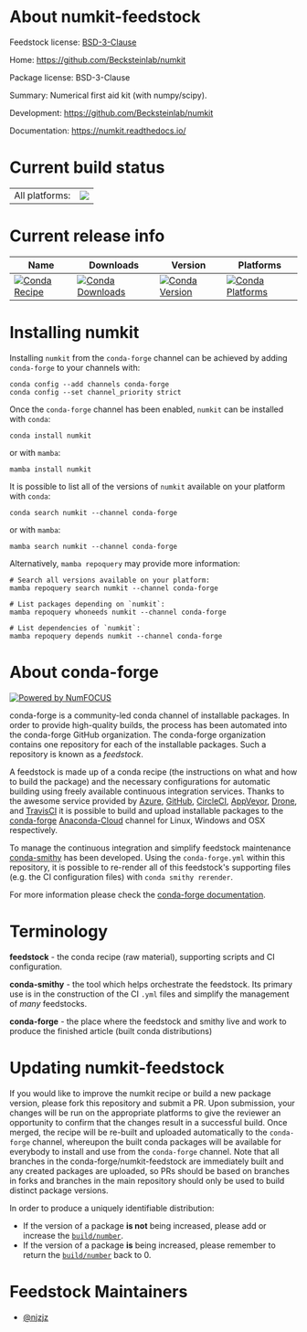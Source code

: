 About numkit-feedstock
======================

Feedstock license: [BSD-3-Clause](https://github.com/conda-forge/numkit-feedstock/blob/main/LICENSE.txt)

Home: https://github.com/Becksteinlab/numkit

Package license: BSD-3-Clause

Summary: Numerical first aid kit (with numpy/scipy).

Development: https://github.com/Becksteinlab/numkit

Documentation: https://numkit.readthedocs.io/

Current build status
====================


<table><tr><td>All platforms:</td>
    <td>
      <a href="https://dev.azure.com/conda-forge/feedstock-builds/_build/latest?definitionId=17221&branchName=main">
        <img src="https://dev.azure.com/conda-forge/feedstock-builds/_apis/build/status/numkit-feedstock?branchName=main">
      </a>
    </td>
  </tr>
</table>

Current release info
====================

| Name | Downloads | Version | Platforms |
| --- | --- | --- | --- |
| [![Conda Recipe](https://img.shields.io/badge/recipe-numkit-green.svg)](https://anaconda.org/conda-forge/numkit) | [![Conda Downloads](https://img.shields.io/conda/dn/conda-forge/numkit.svg)](https://anaconda.org/conda-forge/numkit) | [![Conda Version](https://img.shields.io/conda/vn/conda-forge/numkit.svg)](https://anaconda.org/conda-forge/numkit) | [![Conda Platforms](https://img.shields.io/conda/pn/conda-forge/numkit.svg)](https://anaconda.org/conda-forge/numkit) |

Installing numkit
=================

Installing `numkit` from the `conda-forge` channel can be achieved by adding `conda-forge` to your channels with:

```
conda config --add channels conda-forge
conda config --set channel_priority strict
```

Once the `conda-forge` channel has been enabled, `numkit` can be installed with `conda`:

```
conda install numkit
```

or with `mamba`:

```
mamba install numkit
```

It is possible to list all of the versions of `numkit` available on your platform with `conda`:

```
conda search numkit --channel conda-forge
```

or with `mamba`:

```
mamba search numkit --channel conda-forge
```

Alternatively, `mamba repoquery` may provide more information:

```
# Search all versions available on your platform:
mamba repoquery search numkit --channel conda-forge

# List packages depending on `numkit`:
mamba repoquery whoneeds numkit --channel conda-forge

# List dependencies of `numkit`:
mamba repoquery depends numkit --channel conda-forge
```


About conda-forge
=================

[![Powered by
NumFOCUS](https://img.shields.io/badge/powered%20by-NumFOCUS-orange.svg?style=flat&colorA=E1523D&colorB=007D8A)](https://numfocus.org)

conda-forge is a community-led conda channel of installable packages.
In order to provide high-quality builds, the process has been automated into the
conda-forge GitHub organization. The conda-forge organization contains one repository
for each of the installable packages. Such a repository is known as a *feedstock*.

A feedstock is made up of a conda recipe (the instructions on what and how to build
the package) and the necessary configurations for automatic building using freely
available continuous integration services. Thanks to the awesome service provided by
[Azure](https://azure.microsoft.com/en-us/services/devops/), [GitHub](https://github.com/),
[CircleCI](https://circleci.com/), [AppVeyor](https://www.appveyor.com/),
[Drone](https://cloud.drone.io/welcome), and [TravisCI](https://travis-ci.com/)
it is possible to build and upload installable packages to the
[conda-forge](https://anaconda.org/conda-forge) [Anaconda-Cloud](https://anaconda.org/)
channel for Linux, Windows and OSX respectively.

To manage the continuous integration and simplify feedstock maintenance
[conda-smithy](https://github.com/conda-forge/conda-smithy) has been developed.
Using the ``conda-forge.yml`` within this repository, it is possible to re-render all of
this feedstock's supporting files (e.g. the CI configuration files) with ``conda smithy rerender``.

For more information please check the [conda-forge documentation](https://conda-forge.org/docs/).

Terminology
===========

**feedstock** - the conda recipe (raw material), supporting scripts and CI configuration.

**conda-smithy** - the tool which helps orchestrate the feedstock.
                   Its primary use is in the construction of the CI ``.yml`` files
                   and simplify the management of *many* feedstocks.

**conda-forge** - the place where the feedstock and smithy live and work to
                  produce the finished article (built conda distributions)


Updating numkit-feedstock
=========================

If you would like to improve the numkit recipe or build a new
package version, please fork this repository and submit a PR. Upon submission,
your changes will be run on the appropriate platforms to give the reviewer an
opportunity to confirm that the changes result in a successful build. Once
merged, the recipe will be re-built and uploaded automatically to the
`conda-forge` channel, whereupon the built conda packages will be available for
everybody to install and use from the `conda-forge` channel.
Note that all branches in the conda-forge/numkit-feedstock are
immediately built and any created packages are uploaded, so PRs should be based
on branches in forks and branches in the main repository should only be used to
build distinct package versions.

In order to produce a uniquely identifiable distribution:
 * If the version of a package **is not** being increased, please add or increase
   the [``build/number``](https://docs.conda.io/projects/conda-build/en/latest/resources/define-metadata.html#build-number-and-string).
 * If the version of a package **is** being increased, please remember to return
   the [``build/number``](https://docs.conda.io/projects/conda-build/en/latest/resources/define-metadata.html#build-number-and-string)
   back to 0.

Feedstock Maintainers
=====================

* [@njzjz](https://github.com/njzjz/)

